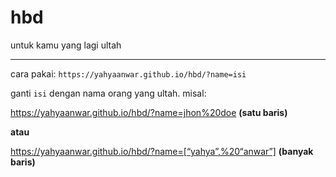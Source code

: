 # hbd
untuk kamu yang lagi ultah

---

cara pakai: `https://yahyaanwar.github.io/hbd/?name=isi`

ganti `isi` dengan nama orang yang ultah. misal:

https://yahyaanwar.github.io/hbd/?name=jhon%20doe
**(satu baris)**

**atau**

https://yahyaanwar.github.io/hbd/?name=[“yahya”,%20“anwar”]
**(banyak baris)**
